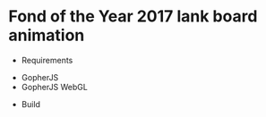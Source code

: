 Fond of the Year 2017 lank board animation
==========================================

* Requirements

- GopherJS
- GopherJS WebGL

* Build

```
